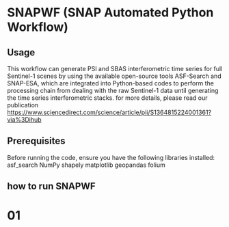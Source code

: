 # SNAPWF (SNAP Automated Python Workflow)
## Usage
This workflow can generate PSI and SBAS interferometric time series for full Sentinel-1 scenes by using the available open-source tools ASF-Search and SNAP-ESA, which are integrated into Python-based codes to perform the processing chain from dealing with the raw Sentinel-1 data until generating the time series interferometric stacks.
for more details, please read our publication https://www.sciencedirect.com/science/article/pii/S1364815224001361?via%3Dihub
## Prerequisites
Before running the code, ensure you have the following libraries installed:
asf_search
NumPy
shapely
matplotlib
geopandas
folium
## how to run SNAPWF
# 01 
